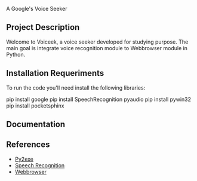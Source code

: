 A Google's Voice Seeker

## Project Description
Welcome to Voiceek, a voice seeker developed for studying purpose. The main goal is integrate voice recognition module to Webbrowser module in Python.

## Installation Requeriments
To run the code you'll need install the following libraries:

pip install google
pip install SpeechRecognition pyaudio
pip install pywin32
pip install pocketsphinx

## Documentation

## References

* [Py2exe](http://www.py2exe.org/index.cgi/Tutorial)
* [Speech Recognition](https://pypi.python.org/pypi/SpeechRecognition/)
* [Webbrowser](https://docs.python.org/2/library/webbrowser.html)
